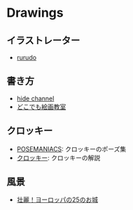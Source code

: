 # Drawings
## イラストレーター
- [rurudo](https://twitter.com/rurudo_/media)

## 書き方
- [hide channel](https://www.youtube.com/channel/UCAcGenBoh-mXpufzPtNh0hg/videos)
- [どこでも絵画教室](https://www.youtube.com/c/%E3%81%A9%E3%81%93%E3%81%A7%E3%82%82%E7%B5%B5%E7%94%BB%E6%95%99%E5%AE%A4/videos)

## クロッキー
* [POSEMANIACS](https://www.posemaniacs.com/): クロッキーのポーズ集
* [クロッキー](https://www.youtube.com/playlist?list=PLaMEq1-vsIARRlk10EhVZ-xc2lJewnIlt): クロッキーの解説

## 風景
- [壮麗！ヨーロッパの25のお城](https://www.buzzfeed.com/jp/bfjapan/29catsles)